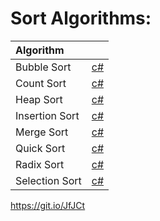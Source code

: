 # Sort Algorithms:

| Algorithm |  |
| :----------| :-------- |
| Bubble Sort | [c#](https://github.com/oclipa/md.html?repo=sort-algorithms&path=SortAlgorithms&#47;SortAlgorithms&#47;BubbleSort.cs) |
| Count Sort | [c#](https://git.io/JfJCq) |
| Heap Sort | [c#](https://git.io/JfJCm) |
| Insertion Sort | [c#](https://git.io/JfJC3) |
| Merge Sort | [c#](https://git.io/JfJCs) |
| Quick Sort | [c#](https://git.io/JfJCG) |
| Radix Sort | [c#](https://git.io/JfJCZ) |
| Selection Sort | [c#](https://git.io/JfJC4) |


https://git.io/JfJCt
